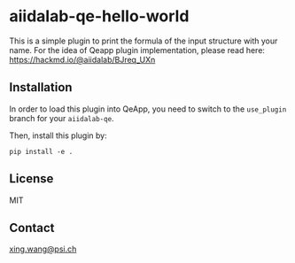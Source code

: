 # aiidalab-qe-hello-world
This is a simple plugin to print the formula of the input structure with your name.
For the idea of Qeapp plugin implementation, please read here: https://hackmd.io/@aiidalab/BJreq_UXn

## Installation

In order to load this plugin into QeApp, you need to switch to the `use_plugin` branch for your `aiidalab-qe`.

Then, install this plugin by:

```shell
pip install -e .
```

## License

MIT

## Contact

xing.wang@psi.ch

